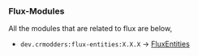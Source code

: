### Flux-Modules

All the modules that are related to flux are below,
- `dev.crmodders:flux-entities:X.X.X` -> [FluxEntities](https://github.com/crmodders/Flux-Entities) </br>